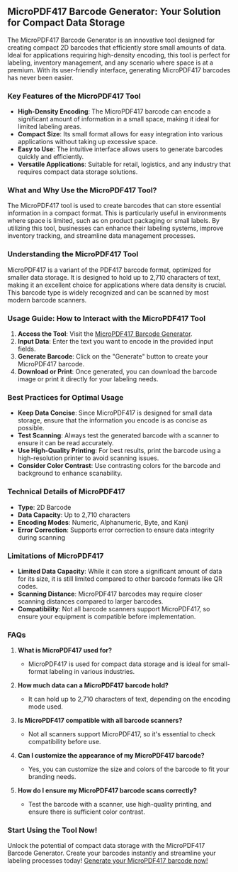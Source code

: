 ## MicroPDF417 Barcode Generator: Your Solution for Compact Data Storage

The MicroPDF417 Barcode Generator is an innovative tool designed for creating compact 2D barcodes that efficiently store small amounts of data. Ideal for applications requiring high-density encoding, this tool is perfect for labeling, inventory management, and any scenario where space is at a premium. With its user-friendly interface, generating MicroPDF417 barcodes has never been easier.

### Key Features of the MicroPDF417 Tool

- **High-Density Encoding**: The MicroPDF417 barcode can encode a significant amount of information in a small space, making it ideal for limited labeling areas.
- **Compact Size**: Its small format allows for easy integration into various applications without taking up excessive space.
- **Easy to Use**: The intuitive interface allows users to generate barcodes quickly and efficiently.
- **Versatile Applications**: Suitable for retail, logistics, and any industry that requires compact data storage solutions.

### What and Why Use the MicroPDF417 Tool?

The MicroPDF417 tool is used to create barcodes that can store essential information in a compact format. This is particularly useful in environments where space is limited, such as on product packaging or small labels. By utilizing this tool, businesses can enhance their labeling systems, improve inventory tracking, and streamline data management processes.

### Understanding the MicroPDF417 Tool

MicroPDF417 is a variant of the PDF417 barcode format, optimized for smaller data storage. It is designed to hold up to 2,710 characters of text, making it an excellent choice for applications where data density is crucial. This barcode type is widely recognized and can be scanned by most modern barcode scanners.

### Usage Guide: How to Interact with the MicroPDF417 Tool

1. **Access the Tool**: Visit the [MicroPDF417 Barcode Generator](https://www.inayam.co/barcode/micropdf417).
2. **Input Data**: Enter the text you want to encode in the provided input fields.
3. **Generate Barcode**: Click on the "Generate" button to create your MicroPDF417 barcode.
4. **Download or Print**: Once generated, you can download the barcode image or print it directly for your labeling needs.

### Best Practices for Optimal Usage

- **Keep Data Concise**: Since MicroPDF417 is designed for small data storage, ensure that the information you encode is as concise as possible.
- **Test Scanning**: Always test the generated barcode with a scanner to ensure it can be read accurately.
- **Use High-Quality Printing**: For best results, print the barcode using a high-resolution printer to avoid scanning issues.
- **Consider Color Contrast**: Use contrasting colors for the barcode and background to enhance scanability.

### Technical Details of MicroPDF417

- **Type**: 2D Barcode
- **Data Capacity**: Up to 2,710 characters
- **Encoding Modes**: Numeric, Alphanumeric, Byte, and Kanji
- **Error Correction**: Supports error correction to ensure data integrity during scanning

### Limitations of MicroPDF417

- **Limited Data Capacity**: While it can store a significant amount of data for its size, it is still limited compared to other barcode formats like QR codes.
- **Scanning Distance**: MicroPDF417 barcodes may require closer scanning distances compared to larger barcodes.
- **Compatibility**: Not all barcode scanners support MicroPDF417, so ensure your equipment is compatible before implementation.

### FAQs

1. **What is MicroPDF417 used for?**
   - MicroPDF417 is used for compact data storage and is ideal for small-format labeling in various industries.

2. **How much data can a MicroPDF417 barcode hold?**
   - It can hold up to 2,710 characters of text, depending on the encoding mode used.

3. **Is MicroPDF417 compatible with all barcode scanners?**
   - Not all scanners support MicroPDF417, so it's essential to check compatibility before use.

4. **Can I customize the appearance of my MicroPDF417 barcode?**
   - Yes, you can customize the size and colors of the barcode to fit your branding needs.

5. **How do I ensure my MicroPDF417 barcode scans correctly?**
   - Test the barcode with a scanner, use high-quality printing, and ensure there is sufficient color contrast.

### Start Using the Tool Now!

Unlock the potential of compact data storage with the MicroPDF417 Barcode Generator. Create your barcodes instantly and streamline your labeling processes today! [Generate your MicroPDF417 barcode now!](https://www.inayam.co/barcode/micropdf417)